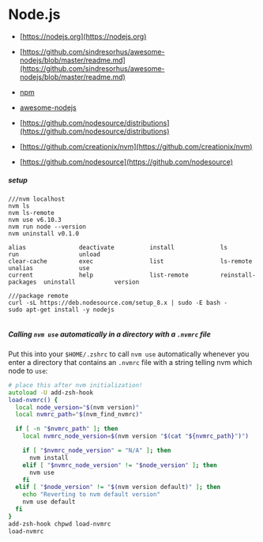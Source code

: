 # Node.js

* [https://nodejs.org](https://nodejs.org)
* [https://github.com/sindresorhus/awesome-nodejs/blob/master/readme.md](https://github.com/sindresorhus/awesome-nodejs/blob/master/readme.md)

* [npm](/docs/lang/npm)
* [awesome-nodejs](https://github.com/sindresorhus/awesome-nodejs)
* [https://github.com/nodesource/distributions](https://github.com/nodesource/distributions)
* [https://github.com/creationix/nvm](https://github.com/creationix/nvm)
* [https://github.com/nodesource](https://github.com/nodesource)




##### setup

```
///nvm localhost
nvm ls
nvm ls-remote
nvm use v6.10.3
nvm run node --version
nvm uninstall v0.1.0

alias               deactivate          install             ls                  run                 unload
clear-cache         exec                list                ls-remote           unalias             use
current             help                list-remote         reinstall-packages  uninstall           version

///package remote
curl -sL https://deb.nodesource.com/setup_8.x | sudo -E bash -
sudo apt-get install -y nodejs


```


##### Calling `nvm use` automatically in a directory with a `.nvmrc` file

Put this into your `$HOME/.zshrc` to call `nvm use` automatically whenever you enter a directory that contains an
`.nvmrc` file with a string telling nvm which node to `use`:

```zsh
# place this after nvm initialization!
autoload -U add-zsh-hook
load-nvmrc() {
  local node_version="$(nvm version)"
  local nvmrc_path="$(nvm_find_nvmrc)"

  if [ -n "$nvmrc_path" ]; then
    local nvmrc_node_version=$(nvm version "$(cat "${nvmrc_path}")")

    if [ "$nvmrc_node_version" = "N/A" ]; then
      nvm install
    elif [ "$nvmrc_node_version" != "$node_version" ]; then
      nvm use
    fi
  elif [ "$node_version" != "$(nvm version default)" ]; then
    echo "Reverting to nvm default version"
    nvm use default
  fi
}
add-zsh-hook chpwd load-nvmrc
load-nvmrc
```
